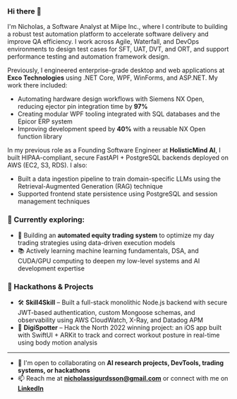 ### Hi there 👋

I'm Nicholas, a Software Analyst at Miipe Inc., where I contribute to building a robust test automation platform to accelerate software delivery and improve QA efficiency. I work across Agile, Waterfall, and DevOps environments to design test cases for SFT, UAT, DVT, and ORT, and support performance testing and automation framework design.

Previously, I engineered enterprise-grade desktop and web applications at **Exco Technologies** using .NET Core, WPF, WinForms, and ASP.NET. My work there included:
- Automating hardware design workflows with Siemens NX Open, reducing ejector pin integration time by **97%**
- Creating modular WPF tooling integrated with SQL databases and the Epicor ERP system
- Improving development speed by **40%** with a reusable NX Open function library

In my previous role as a Founding Software Engineer at **HolisticMind AI**, I built HIPAA-compliant, secure FastAPI + PostgreSQL backends deployed on AWS (EC2, S3, RDS). I also:
- Built a data ingestion pipeline to train domain-specific LLMs using the Retrieval-Augmented Generation (RAG) technique
- Supported frontend state persistence using PostgreSQL and session management techniques

### 🧠 Currently exploring:
- 🔭 Building an **automated equity trading system** to optimize my day trading strategies using data-driven execution models
- 📚 Actively learning machine learning fundamentals, DSA, and CUDA/GPU computing to deepen my low-level systems and AI development expertise

### 🚀 Hackathons & Projects
- 🛠️ **Skill4Skill** – Built a full-stack monolithic Node.js backend with secure JWT-based authentication, custom Mongoose schemas, and observability using AWS CloudWatch, X-Ray, and Datadog APM
- 🧠 **DigiSpotter** – Hack the North 2022 winning project: an iOS app built with SwiftUI + ARKit to track and correct workout posture in real-time using body motion analysis

---

- 👯 I'm open to collaborating on **AI research projects, DevTools, trading systems, or hackathons**
- 📫 Reach me at **nicholassigurdsson@gmail.com** or connect with me on [**LinkedIn**](https://www.linkedin.com/in/nicksigurdsson/)

<!--
**Languages and Tools:**  
<code><img height="20" src="https://raw.githubusercontent.com/github/explore/main/topics/python/python.png"></code>
<code><img height="20" src="https://raw.githubusercontent.com/github/explore/main/topics/nodejs/nodejs.png"></code>
<code><img height="20" src="https://raw.githubusercontent.com/github/explore/main/topics/typescript/typescript.png"></code>
<code><img height="20" src="https://raw.githubusercontent.com/github/explore/main/topics/csharp/csharp.png"></code>
<code><img height="20" src="https://raw.githubusercontent.com/github/explore/main/topics/fastapi/fastapi.png"></code>
<code><img height="20" src="https://raw.githubusercontent.com/github/explore/main/topics/aws/aws.png"></code>
<code><img height="20" src="https://raw.githubusercontent.com/github/explore/main/topics/postgresql/postgresql.png"></code>
-->

<!--
![Leetcode Stats](https://leetcard.jacoblin.cool/NickSigurdsson)
-->
